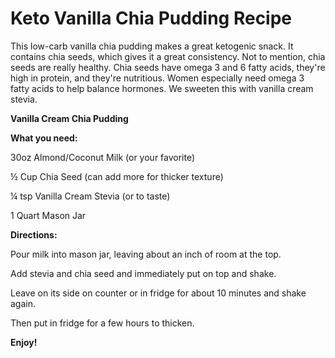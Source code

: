 # Keto Vanilla Chia Pudding Recipe

This low-carb vanilla chia pudding makes a great ketogenic snack. It contains chia seeds, which gives it a great consistency. Not to mention, chia seeds are really healthy. Chia seeds have omega 3 and 6 fatty acids, they're high in protein, and they're nutritious. Women especially need omega 3 fatty acids to help balance hormones. We sweeten this with vanilla cream stevia.

**Vanilla Cream Chia Pudding**

**What you need:**

30oz Almond/Coconut Milk (or your favorite)

½ Cup Chia Seed (can add more for thicker texture)

¼ tsp Vanilla Cream Stevia (or to taste)

1 Quart Mason Jar  

**Directions:**

Pour milk into mason jar, leaving about an inch of room at the top. 

Add stevia and chia seed and immediately put on top and shake.

Leave on its side on counter or in fridge for about 10 minutes and shake again.

Then put in fridge for a few hours to thicken. 

**Enjoy!**
